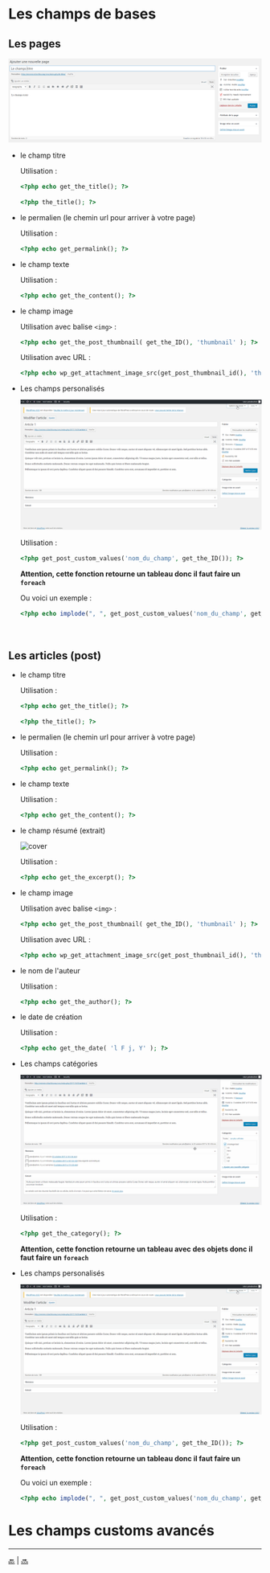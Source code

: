 # Les champs de bases

## Les pages

![cover](../images/fields-1.png)

- le champ titre

    Utilisation : 
    
    ````php
    <?php echo get_the_title(); ?>
    ````  
      
    ````php
    <?php the_title(); ?>
    ````
    
- le permalien (le chemin url pour arriver à votre page)

  Utilisation :
  
  ````php
  <?php echo get_permalink(); ?>


- le champ texte

  Utilisation :
  
  ````php
  <?php echo get_the_content(); ?>


- le champ image

  Utilisation avec balise ``<img>`` :
  
  ````php
  <?php echo get_the_post_thumbnail( get_the_ID(), 'thumbnail' ); ?>
  ````
  
  Utilisation avec URL :
  
  ````php
  <?php echo wp_get_attachment_image_src(get_post_thumbnail_id(), 'thumbnail', true)[0]; ?>
  ````
    
- Les champs personalisés

  ![cover](../videos/post-personalise.gif)

  Utilisation :
  
  ````php
  <?php get_post_custom_values('nom_du_champ', get_the_ID()); ?>
  ````
  
  **Attention, cette fonction retourne un tableau donc il faut faire un ``foreach``**
  
  Ou voici un exemple :
 
  ````php
  <?php echo implode(", ", get_post_custom_values('nom_du_champ', get_the_ID())); ?>




## Les articles (post)

- le champ titre

    Utilisation : 
    
    ````php
    <?php echo get_the_title(); ?>
    ````  
      
    ````php
    <?php the_title(); ?>
    ````
    
- le permalien (le chemin url pour arriver à votre page)

  Utilisation :
  
  ````php
  <?php echo get_permalink(); ?>


- le champ texte

  Utilisation :
  
  ````php
  <?php echo get_the_content(); ?>


- le champ résumé (extrait)

  ![cover](../videos/post-extrait.gif)

  Utilisation :
  
  ````php
  <?php echo get_the_excerpt(); ?>


- le champ image

  Utilisation avec balise ``<img>`` :
  
  ````php
  <?php echo get_the_post_thumbnail( get_the_ID(), 'thumbnail' ); ?>
  ````
  
  Utilisation avec URL :
  
  ````php
  <?php echo wp_get_attachment_image_src(get_post_thumbnail_id(), 'thumbnail', true)[0]; ?>
  ````

- le nom de l'auteur

  Utilisation :
  
  ````php
  <?php echo get_the_author(); ?>
  ````

- le date de création

  Utilisation :
  
  ````php
  <?php echo get_the_date( 'l F j, Y' ); ?>
  ````

- Les champs catégories

  ![cover](../videos/post-category.gif)

  Utilisation :
  
  ````php
  <?php get_the_category(); ?>
  ````
  
  **Attention, cette fonction retourne un tableau avec des objets donc il faut faire un ``foreach``**

  
- Les champs personalisés

  ![cover](../videos/post-personalise.gif)

  Utilisation :
  
  ````php
  <?php get_post_custom_values('nom_du_champ', get_the_ID()); ?>
  ````
  
  **Attention, cette fonction retourne un tableau donc il faut faire un ``foreach``**
  
  Ou voici un exemple :
 
  ````php
  <?php echo implode(", ", get_post_custom_values('nom_du_champ', get_the_ID())); ?>
  ````
  

# Les champs customs avancés




---

[:back:](analyse-template.md) | [:soon:](template-custom.md)

